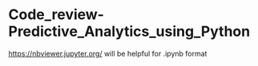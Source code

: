 # Code_review-Predictive_Analytics_using_Python
https://nbviewer.jupyter.org/ will be helpful for .ipynb format
